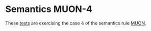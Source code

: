 # Semantics MUON-4

These [tests](.) are exercising the case 4 of the semantics rule [MUON](../muon/Readme.md).
